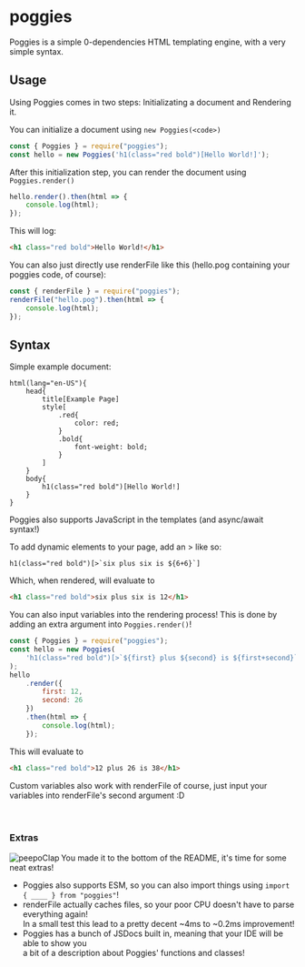 # poggies

Poggies is a simple 0-dependencies HTML templating engine, with a very simple syntax.

## Usage

Using Poggies comes in two steps: Initializating a document and Rendering it.

You can initialize a document using `new Poggies(<code>)`

```js
const { Poggies } = require("poggies");
const hello = new Poggies('h1(class="red bold")[Hello World!]');
```

After this initialization step, you can render the document using `Poggies.render()`

```js
hello.render().then(html => {
	console.log(html);
});
```

This will log:

```html
<h1 class="red bold">Hello World!</h1>
```

You can also just directly use renderFile like this (hello.pog containing your poggies code, of course):

```js
const { renderFile } = require("poggies");
renderFile("hello.pog").then(html => {
	console.log(html);
});
```

## Syntax

Simple example document:

```
html(lang="en-US"){
    head{
        title[Example Page]
        style[
            .red{
                color: red;
            }
            .bold{
                font-weight: bold;
            }
        ]
    }
    body{
        h1(class="red bold")[Hello World!]
    }
}
```

Poggies also supports JavaScript in the templates (and async/await syntax!)

To add dynamic elements to your page, add an > like so:

```
h1(class="red bold")[>`six plus six is ${6+6}`]
```

Which, when rendered, will evaluate to

```html
<h1 class="red bold">six plus six is 12</h1>
```

You can also input variables into the rendering process! This is done by adding an extra argument into `Poggies.render()`!

```js
const { Poggies } = require("poggies");
const hello = new Poggies(
	'h1(class="red bold")[>`${first} plus ${second} is ${first+second}`]'
);
hello
	.render({
		first: 12,
		second: 26
	})
	.then(html => {
		console.log(html);
	});
```

This will evaluate to

```html
<h1 class="red bold">12 plus 26 is 38</h1>
```

Custom variables also work with renderFile of course, just input your variables into renderFile's second argument :D
<br/><br/><br/>
### Extras

<img src="https://cdn.betterttv.net/emote/5d38aaa592fc550c2d5996b8/1x" alt="peepoClap" align="left"/> You made it to the bottom of the README, it's time for some neat extras!

- Poggies also supports ESM, so you can also import things using `import { ____ } from "poggies"`!
- renderFile actually caches files, so your poor CPU doesn't have to parse everything again!  
  In a small test this lead to a pretty decent ~4ms to ~0.2ms improvement!
- Poggies has a bunch of JSDocs built in, meaning that your IDE will be able to show you  
  a bit of a description about Poggies' functions and classes!
